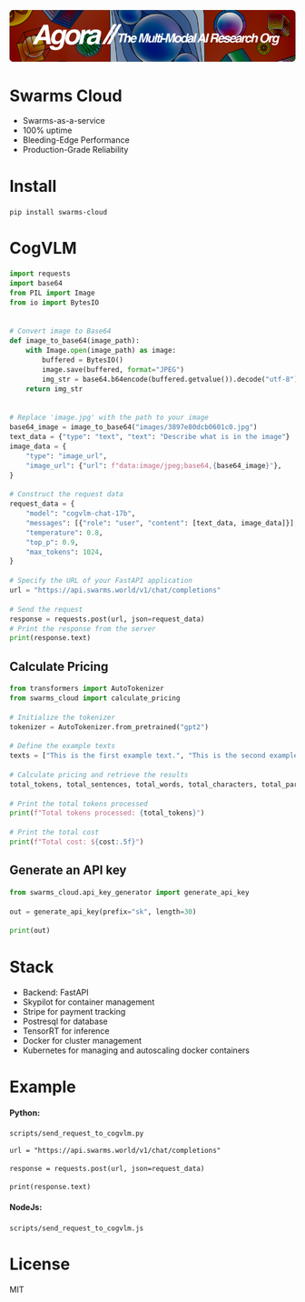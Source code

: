 [![Multi-Modality](agorabanner.png)](https://discord.gg/qUtxnK2NMf)

# Swarms Cloud

- Swarms-as-a-service
- 100% uptime
- Bleeding-Edge Performance
- Production-Grade Reliability

# Install

`pip install swarms-cloud`

# CogVLM

```python
import requests
import base64
from PIL import Image
from io import BytesIO


# Convert image to Base64
def image_to_base64(image_path):
    with Image.open(image_path) as image:
        buffered = BytesIO()
        image.save(buffered, format="JPEG")
        img_str = base64.b64encode(buffered.getvalue()).decode("utf-8")
    return img_str


# Replace 'image.jpg' with the path to your image
base64_image = image_to_base64("images/3897e80dcb0601c0.jpg")
text_data = {"type": "text", "text": "Describe what is in the image"}
image_data = {
    "type": "image_url",
    "image_url": {"url": f"data:image/jpeg;base64,{base64_image}"},
}

# Construct the request data
request_data = {
    "model": "cogvlm-chat-17b",
    "messages": [{"role": "user", "content": [text_data, image_data]}],
    "temperature": 0.8,
    "top_p": 0.9,
    "max_tokens": 1024,
}

# Specify the URL of your FastAPI application
url = "https://api.swarms.world/v1/chat/completions"

# Send the request
response = requests.post(url, json=request_data)
# Print the response from the server
print(response.text)
```

## Calculate Pricing

```python
from transformers import AutoTokenizer
from swarms_cloud import calculate_pricing

# Initialize the tokenizer
tokenizer = AutoTokenizer.from_pretrained("gpt2")

# Define the example texts
texts = ["This is the first example text.", "This is the second example text."]

# Calculate pricing and retrieve the results
total_tokens, total_sentences, total_words, total_characters, total_paragraphs, cost = calculate_pricing(texts, tokenizer)

# Print the total tokens processed
print(f"Total tokens processed: {total_tokens}")

# Print the total cost
print(f"Total cost: ${cost:.5f}")
```

## Generate an API key

```python
from swarms_cloud.api_key_generator import generate_api_key

out = generate_api_key(prefix="sk", length=30)

print(out)

```

# Stack

- Backend: FastAPI
- Skypilot for container management
- Stripe for payment tracking
- Postresql for database
- TensorRT for inference
- Docker for cluster management
- Kubernetes for managing and autoscaling docker containers

# Example

#### Python:

`scripts/send_request_to_cogvlm.py`

```
url = "https://api.swarms.world/v1/chat/completions"

response = requests.post(url, json=request_data)

print(response.text)

```

#### NodeJs:

`scripts/send_request_to_cogvlm.js`

# License

MIT
